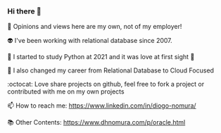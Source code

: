 ### Hi there 👋

💬 Opinions and views here are my own, not of my employer!

:alien: I've been working with relational database since 2007.

:snake: I started to study Python at 2021 and it was love at first sight :gift_heart:

:pray: I also changed my career from Relational Database to Cloud Focused

:octocat: Love share projects on github, feel free to fork a project or contributed with me on my own projects

📫 How to reach me: https://www.linkedin.com/in/diogo-nomura/

:books: Other Contents: https://www.dhnomura.com/p/oracle.html


<!--
**dhnomura/dhnomura** is a ✨ _special_ ✨ repository because its `README.md` (this file) appears on your GitHub profile.

Here are some ideas to get you started:

- 🔭 I’m currently working on ...
- 🌱 I’m currently learning ...
- 👯 I’m looking to collaborate on ...
- 🤔 I’m looking for help with ...
- 💬 Ask me about ...
- 📫 How to reach me: ...
- 😄 Pronouns: ...
- ⚡ Fun fact: ...
-->
